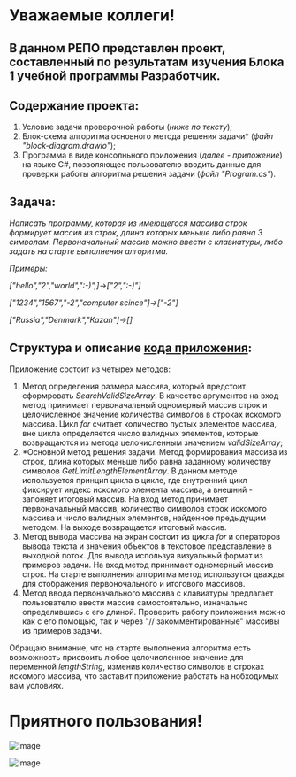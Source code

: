 ﻿# Уважаемые коллеги!

## В данном РЕПО представлен проект, составленный по результатам изучения Блока 1 учебной программы Разработчик.

## Содержание проекта:

1. Условие задачи проверочной работы (*ниже по тексту*);  
2. Блок-схема алгоритма основного метода решения задачи* (*файл "block-diagram.drawio"*);
3. Программа в виде консолньного приложения (*далее - приложение*) на языке C#, позволяющее пользователю вводить данные для проверки работы алгоритма решения задачи (*файл "Program.cs"*).

## Задача:

*Написать программу, которая из имеющегося массива строк формирует массив из строк, длина которых меньше либо равна 3 символам. 
Первоначальный массив можно ввести с клавиатуры, либо задать на старте выполнения алгоритма.*

*Примеры:*

*["hello","2","world",":-)",]->["2",":-)"]*

*["1234","1567","-2","computer scince"]->["-2"]*

*["Russia","Denmark","Kazan"]->[]* 

## Структура и описание [кода приложения](https://github.com/ILYA-NASA/VerificationWork1-GB/blob/main/Program.cs):

Приложение состоит из четырех методов:

1. Метод определения размера массива, который предстоит сформровать *SearchValidSizeArray*. 
В качестве аргументов на вход метод принимает первоначальный одномерный массив строк и целочисленное значение количества символов в строках искомого массива.
Цикл *for* считает количество пустых элементов массива, вне цикла определяется число валидных элементов, которые возвращаются из метода целочисленным значением *validSizeArray*;  
2. *Основной метод решения задачи.
Метод формирования массива из строк, длина которых меньше либо равна заданному количеству символов *GetLimitLengthElementArray*.
В данном методе используется принцип цикла в цикле, где внутренний цикл фиксирует индекс искомого элемента массива, а внешний - запоняет итоговый массив. 
На вход метод принимает первоначальный массив, количество символов строк искомого массива и число валидных элементов, найденное предыдущим методом.
На выходе возвращается итоговый массив. 
3. Метод вывода массива на экран состоит из цикла *for* и операторов вывода текста и значения объектов в текстовое представление в выходной поток. Для вывода используя визуальный формат из примеров задачи. 
На вход метод принимает одномерный массив строк.
На старте выполнения алгоритма метод использутся дважды: для отображения первоночального и итогового массивов. 
4. Метод ввода первоначального массива с клавиатуры предлагает пользователю ввести массив самостоятельно, изначально определившись с его длиной. 
Проверить работу приложения можно как с его помощью, так и через "// закомментированные" массивы из примеров задачи. 

Обращаю внимание, что на старте выполнения алгоритма есть возможность присвоить любое целочисленное значение для переменной *lengthString*, изменив количество символов в строках искомого массива, что заставит приложение работать на нобходимых вам условиях. 

# Приятного пользования!

![image](https://user-images.githubusercontent.com/99810114/200753536-89bcae54-e1c3-47ce-bb73-394fd6afca1a.png)

![image](https://user-images.githubusercontent.com/99810114/200753631-136235d3-865e-4863-b59b-6c38a81e96c7.png)
